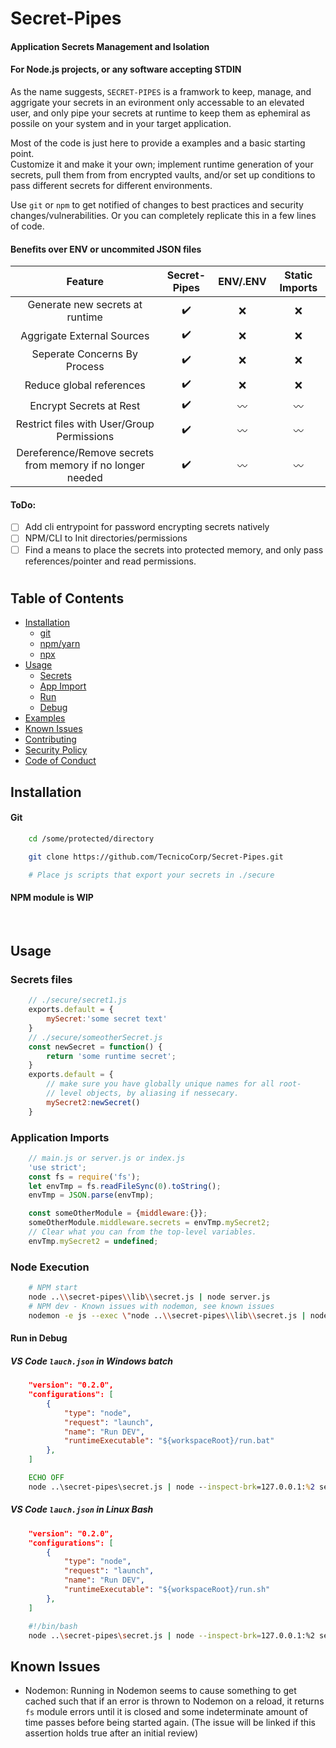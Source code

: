 # Secret-Pipes
#### Application Secrets Management and Isolation
#### For Node.js projects, or any software accepting STDIN


As the name suggests,  `SECRET-PIPES` is a framwork to keep, manage, and aggrigate your secrets in an evironment only accessable to an elevated user, and only pipe your secrets at runtime to keep them as ephemiral as possile on your system and in your target application.

Most of the code is just here to provide a examples and a basic starting point. <br /> Customize it and make it your own; implement runtime generation of your secrets, pull them from from encrypted vaults, and/or set up conditions to pass different secrets for different environments.

Use `git` or `npm` to get notified of changes to best practices and security changes/vulnerabilities. Or you can completely replicate this in a few lines of code.

#### Benefits over ENV or uncommited JSON files

| Feature  | Secret-Pipes | ENV/.ENV | Static Imports |
| :-------: | :-------: | :-------: | :-------: |
| Generate new secrets at runtime | :heavy_check_mark: | :x: | :x: |
| Aggrigate External Sources | :heavy_check_mark: | :x: | :x: |
| Seperate Concerns By Process | :heavy_check_mark: | :x: | :x: |
| Reduce global references | :heavy_check_mark: | :x: | :x: |
| Encrypt Secrets at Rest  | :heavy_check_mark: | :wavy_dash: | :wavy_dash: |
| Restrict files with User/Group Permissions | :heavy_check_mark: | :wavy_dash: | :wavy_dash: |
| Dereference/Remove secrets from memory if no longer needed | :heavy_check_mark: | :wavy_dash: | :wavy_dash: |

#### ToDo:
- [ ] Add cli entrypoint for password encrypting secrets natively
- [ ] NPM/CLI to Init directories/permissions
- [ ] Find a means to place the secrets into protected memory, and only pass references/pointer and read permissions.

#

## Table of Contents

- [Installation](#Installation)
	- [git](#Git)
	- [npm/yarn](#NPM%20module%20is%20WIP)
	- [npx](#NPM%20module%20is%20WIP)
- [Usage](#Usage)
	- [Secrets](#Secrets%20Files)
	- [App Import](#Application%20Imports)
	- [Run](#Node%20Execution)
	- [Debug](#Run%20in%20Debug)
- [Examples](/docs/Examples.md)
- [Known Issues](#Known%20Issues)
- [Contributing](/docs/CONTRIBUTING.md)
- [Security Policy](/docs/SECURITY.md)
- [Code of Conduct](/docs/CODE_OF_CONDUCT.md)

## Installation
#### Git
```bash
	cd /some/protected/directory

	git clone https://github.com/TecnicoCorp/Secret-Pipes.git

	# Place js scripts that export your secrets in ./secure
```
#### NPM module is WIP
<br />

## Usage

### Secrets files
```js
	// ./secure/secret1.js
	exports.default = {
		mySecret:'some secret text'
	}
	// ./secure/someotherSecret.js
	const newSecret = function() {
		return 'some runtime secret';
	}
	exports.default = {
		// make sure you have globally unique names for all root-
		// level objects, by aliasing if nessecary. 
		mySecret2:newSecret()
	}
```

### Application Imports
```js
	// main.js or server.js or index.js
	'use strict';
	const fs = require('fs');
	let envTmp = fs.readFileSync(0).toString();
	envTmp = JSON.parse(envTmp);

	const someOtherModule = {middleware:{}};
	someOtherModule.middleware.secrets = envTmp.mySecret2;
	// Clear what you can from the top-level variables.
	envTmp.mySecret2 = undefined;
```

### Node Execution
```bash
	# NPM start
	node ..\\secret-pipes\\lib\\secret.js | node server.js
	# NPM dev - Known issues with nodemon, see known issues
	nodemon -e js --exec \"node ..\\secret-pipes\\lib\\secret.js | node server.js\"
```
#### Run in Debug
##### VS Code `lauch.json` in Windows batch
```json
	"version": "0.2.0",
	"configurations": [
		{
			"type": "node",
			"request": "launch",
			"name": "Run DEV",
			"runtimeExecutable": "${workspaceRoot}/run.bat"
		},
	]
```
```bat
	ECHO OFF
	node ..\secret-pipes\secret.js | node --inspect-brk=127.0.0.1:%2 server.js
```
##### VS Code `lauch.json` in Linux Bash


```json
	"version": "0.2.0",
	"configurations": [
		{
			"type": "node",
			"request": "launch",
			"name": "Run DEV",
			"runtimeExecutable": "${workspaceRoot}/run.sh"
		},
	]
```
```sh
	#!/bin/bash
	node ..\secret-pipes\secret.js | node --inspect-brk=127.0.0.1:%2 server.js
```

## Known Issues
 - Nodemon:
 Running in Nodemon seems to cause something to get cached such that if an error is thrown to Nodemon on a reload, it returns `fs` module errors until it is closed and some indeterminate amount of time passes before being started again. (The issue will be linked if this assertion holds true after an initial review)